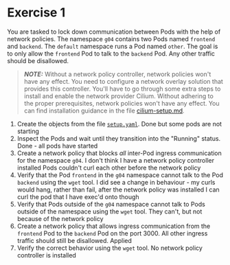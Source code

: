 # Exercise 1

You are tasked to lock down communication between Pods with the help of network policies. The namespace `g04` contains two Pods named `frontend` and `backend`. The `default` namespace runs a Pod named `other`. The goal is to only allow the `frontend` Pod to talk to the `backend` Pod. Any other traffic should be disallowed.

> **_NOTE:_** Without a network policy controller, network policies won't have any effect. You need to configure a network overlay solution that provides this controller. You'll have to go through some extra steps to install and enable the network provider Cilium. Without adhering to the proper prerequisites, network policies won't have any effect. You can find installation guidance in the file [cilium-setup.md](./cilium-setup.md).

1. Create the objects from the file [`setup.yaml`](./setup.yaml).
  Done but some pods are not starting
2. Inspect the Pods and wait until they transition into the "Running" status. 
  Done - all pods have started
3. Create a network policy that blocks _all_ inter-Pod ingress communication for the namespace `g04`.
  I don't think I have a network policy controller installed
  Pods couldn't curl each other before the network policy
4. Verify that the Pod `frontend` in the `g04` namespace cannot talk to the Pod `backend` using the `wget` tool.
  I did see a change in behaviour - my curls would hang, rather than fail, after the network policy was installed
  I can curl the pod that I have exec'd onto though
5. Verify that Pods outside of the `g04` namespace cannot talk to Pods outside of the namespace using the `wget` tool.
  They can't, but not because of the network policy
6. Create a network policy that allows ingress communication from the `frontend` Pod to the `backend` Pod on the port 3000. All other ingress traffic should still be disallowed.
  Applied
7. Verify the correct behavior using the `wget` tool.
  No network policy controller is installed